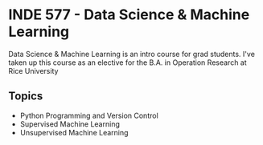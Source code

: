 # INDE 577 - Data Science & Machine Learning

Data Science & Machine Learning is an intro course for grad students. I've taken up this course as an elective for the B.A. in Operation Research at Rice University

## Topics

* Python Programming and Version Control
* Supervised Machine Learning
* Unsupervised Machine Learning